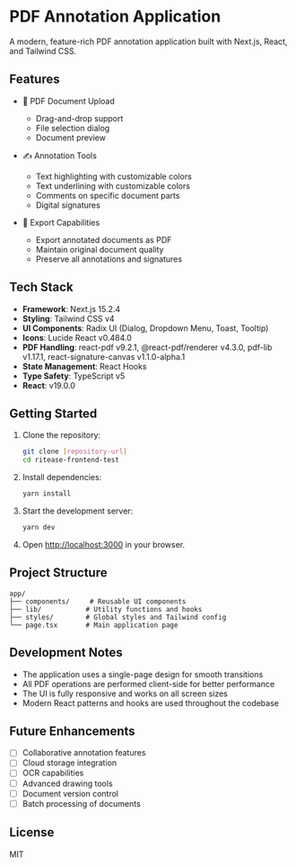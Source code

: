 # PDF Annotation Application

A modern, feature-rich PDF annotation application built with Next.js, React, and Tailwind CSS.

## Features

- 📄 PDF Document Upload

  - Drag-and-drop support
  - File selection dialog
  - Document preview

- ✍️ Annotation Tools

  - Text highlighting with customizable colors
  - Text underlining with customizable colors
  - Comments on specific document parts
  - Digital signatures

- 💾 Export Capabilities
  - Export annotated documents as PDF
  - Maintain original document quality
  - Preserve all annotations and signatures

## Tech Stack

- **Framework**: Next.js 15.2.4
- **Styling**: Tailwind CSS v4
- **UI Components**: Radix UI (Dialog, Dropdown Menu, Toast, Tooltip)
- **Icons**: Lucide React v0.484.0
- **PDF Handling**: react-pdf v9.2.1, @react-pdf/renderer v4.3.0, pdf-lib v1.17.1, react-signature-canvas v1.1.0-alpha.1
- **State Management**: React Hooks
- **Type Safety**: TypeScript v5
- **React**: v19.0.0

## Getting Started

1. Clone the repository:

   ```bash
   git clone [repository-url]
   cd ritease-frontend-test
   ```

2. Install dependencies:

   ```bash
   yarn install
   ```

3. Start the development server:

   ```bash
   yarn dev
   ```

4. Open [http://localhost:3000](http://localhost:3000) in your browser.

## Project Structure

```
app/
├── components/     # Reusable UI components
├── lib/           # Utility functions and hooks
├── styles/        # Global styles and Tailwind config
└── page.tsx       # Main application page
```

## Development Notes

- The application uses a single-page design for smooth transitions
- All PDF operations are performed client-side for better performance
- The UI is fully responsive and works on all screen sizes
- Modern React patterns and hooks are used throughout the codebase

## Future Enhancements

- [ ] Collaborative annotation features
- [ ] Cloud storage integration
- [ ] OCR capabilities
- [ ] Advanced drawing tools
- [ ] Document version control
- [ ] Batch processing of documents

## License

MIT
